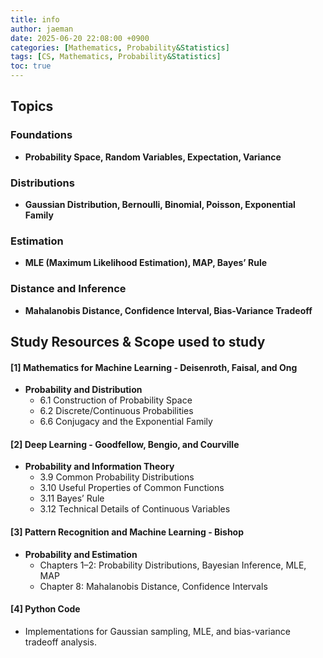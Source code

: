 ```yaml
---
title: info
author: jaeman
date: 2025-06-20 22:08:00 +0900
categories: [Mathematics, Probability&Statistics]
tags: [CS, Mathematics, Probability&Statistics]
toc: true
---
```


## Topics

### Foundations
- **Probability Space, Random Variables, Expectation, Variance**

### Distributions
- **Gaussian Distribution, Bernoulli, Binomial, Poisson, Exponential Family** 

### Estimation
- **MLE (Maximum Likelihood Estimation), MAP, Bayes’ Rule**

### Distance and Inference
- **Mahalanobis Distance, Confidence Interval, Bias-Variance Tradeoff**

## Study Resources & Scope used to study

#### [1] Mathematics for Machine Learning - Deisenroth, Faisal, and Ong

- **Probability and Distribution**    
    - 6.1 Construction of Probability Space 
    - 6.2 Discrete/Continuous Probabilities
    - 6.6 Conjugacy and the Exponential Family

#### [2] Deep Learning - Goodfellow, Bengio, and Courville

- **Probability and Information Theory**
    - 3.9 Common Probability Distributions
    - 3.10 Useful Properties of Common Functions
    - 3.11 Bayes’ Rule
    - 3.12 Technical Details of Continuous Variables

#### [3] Pattern Recognition and Machine Learning - Bishop

- **Probability and Estimation**
    - Chapters 1–2: Probability Distributions, Bayesian Inference, MLE, MAP
    - Chapter 8: Mahalanobis Distance, Confidence Intervals

#### [4] Python Code

- Implementations for Gaussian sampling, MLE, and bias-variance tradeoff analysis.
